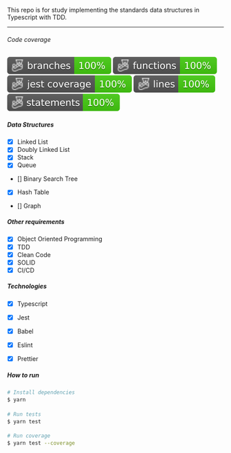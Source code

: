 This repo is for study implementing the standards data structures in Typescript with TDD.

---

###### Code coverage

![Alt text](./badges/coverage-branches.svg) ![Alt text](./badges/coverage-functions.svg) ![Alt text](./badges/coverage-jest%20coverage.svg) ![Alt text](./badges/coverage-lines.svg) ![Alt text](./badges/coverage-statements.svg)

##### Data Structures

- [x] Linked List
- [x] Doubly Linked List
- [x] Stack
- [x] Queue
- [] Binary Search Tree
- [x] Hash Table
- [] Graph

##### Other requirements

- [x] Object Oriented Programming
- [x] TDD
- [x] Clean Code
- [x] SOLID
- [x] CI/CD

##### Technologies

- [x] Typescript
- [x] Jest
- [x] Babel
- [x] Eslint
- [x] Prettier


##### How to run

```bash
# Install dependencies
$ yarn

# Run tests
$ yarn test

# Run coverage
$ yarn test --coverage
```
